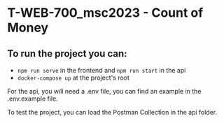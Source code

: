 #  T-WEB-700_msc2023 - Count of Money

## To run the project you can:
- ``npm run serve`` in the frontend and ``npm run start`` in the api
- ``docker-compose up`` at the project's root

For the api, you will need a .env file, you can find an example in the .env.example file.

To test the project, you can load the Postman Collection in the api folder.